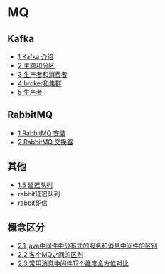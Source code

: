# MQ

## Kafka

- [1 Kafka 介绍](1_kafka/1_kafka介绍.md)
- [2 主题和分区](1_kafka/2_主题和分区.md)
- [3 生产者和消费者](1_kafka/3_生产者和消费者.md)
- [4 broker和集群](1_kafka/4_broker和集群.md)
- [5 生产者](1_kafka/5_生产者.md)

## RabbitMQ

- [1 RabbitMQ 安装](2_rabbitmq/1_rabbit安装.md)
- [2 RabbitMQ 交换器](2_rabbitmq/2_rabbit交换器.md)

## 其他

- [1.5 延迟队列](1.5_延迟队列.md)
- rabbit延迟队列
- rabbit死信


## 概念区分

- [2.1 java中间件中分布式的服务和消息中间件的区别](2.1_java中间件中分布式的服务和消息中间件的区别.md)
- [2.2 各个MQ之间的区别](2.2_各个MQ之间的区别.md)
- [2.3 常用消息中间件17个维度全方位对比](2.3_常用消息中间件17个维度全方位对比.md)
